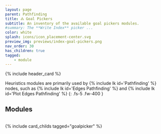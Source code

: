 ```yaml
---
layout: page
parent: Pathfinding
title: 🝓 Goal Pickers
subtitle: An inventory of the available goal pickers modules.
#summary: The **Write Index** picker ...
color: white
splash: icons/icon_placement-center.svg
preview_img: previews/index-goal-pickers.png
nav_order: 30
has_children: true
tagged: 
    - module
---
```


{% include header_card %}

Heuristics modules are primarily used by {% include lk id='Pathfinding' %} nodes, such as {% include lk id='Edges Pathfinding' %} and {% include lk id='Plot Edges Pathfinding' %}
{: .fs-5 .fw-400 }

## Modules
<br>
{% include card_childs tagged="goalpicker" %}